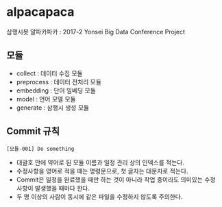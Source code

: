 # alpacapaca
삼행시봇 알파카파카 : 2017-2 Yonsei Big Data Conference Project



## 모듈

* collect : 데이터 수집 모듈
* preprocess : 데이터 전처리 모듈
* embedding : 단어 임베딩 모듈
* model : 언어 모델 모듈
* generate : 삼행시 생성 모듈



## Commit 규칙

`[모듈-001] Do something`

* 대괄호 안에 약어로 된 모듈 이름과 일정 관리 상의 인덱스를 적는다.
* 수정사항을 영어로 적을 때는 명령문으로, 첫 글자는 대문자로 적는다.
* Commit은 일정을 완료했을 때만 하는 것이 아니라 작업 중이라도 의미있는 수정 사항이 발생했을 때마다 한다.
* 두 명 이상의 사람이 동시에 같은 파일을 수정하지 않도록 주의한다.


